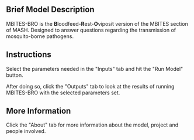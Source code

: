 ## Brief Model Description

MBITES-BRO is the <b>B</b>loodfeed-<b>R</b>est-<b>O</b>viposit version of the MBITES section of MASH. Designed to answer questions regarding the transmission of mosquito-borne pathogens.

## Instructions

Select the parameters needed in the "Inputs" tab and hit the "Run Model" button.

After doing so, click the "Outputs" tab to look at the results of running MBITES-BRO with the selected parameters set.

## More Information

Click the "About" tab for more information about the model, project and people involved.

